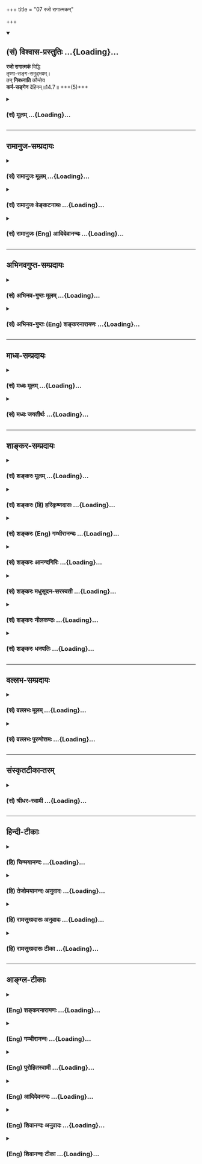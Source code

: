 +++
title = "07 रजो रागात्मकम्"

+++
<div class="js_include" newlevelforh1="2" title="(सं) विश्वास-प्रस्तुतिः" unfilled url="/purANam_vaiShNavam/mahAbhAratam/06-bhIShma-parva/03-bhagavad-gItA-parva/saMskRtam/vishvAsa-prastutiH/14_guNa-traya-vibhAga-y/07_rajo_rAgAtmakam.md">
<details open><summary><h2>(सं) विश्वास-प्रस्तुतिः ...{Loading}...</h2></summary>

**रजो रागात्मकं** विद्धि  
तृष्णा-सङ्ग-समुद्भवम्।  
तन् **निबध्नाति** कौन्तेय  
**कर्म-सङ्गेन** देहिनम्॥14.7॥ +++(5)+++
</details>
</div>
<div class="js_include collapsed" newlevelforh1="3" title="(सं) मूलम्" unfilled url="/purANam_vaiShNavam/mahAbhAratam/06-bhIShma-parva/03-bhagavad-gItA-parva/saMskRtam/mUlam/14_guNa-traya-vibhAga-y/07_rajo_rAgAtmakam.md">
<details><summary><h3>(सं) मूलम् ...{Loading}...</h3></summary>

रजो रागात्मकं विद्धि तृष्णासङ्गसमुद्भवम्।  
तन्निबध्नाति कौन्तेय कर्मसङ्गेन देहिनम्।।14.7।।
</details>
</div>


_________________
## रामानुज-सम्प्रदायः
<div class="js_include collapsed" newlevelforh1="3" title="(सं) रामानुजः मूलम्" unfilled url="/purANam_vaiShNavam/mahAbhAratam/06-bhIShma-parva/03-bhagavad-gItA-parva/saMskRtam/rAmAnujaH/mUlam/14_guNa-traya-vibhAga-y/07_rajo_rAgAtmakam.md">
<details><summary><h3>(सं) रामानुजः मूलम् ...{Loading}...</h3></summary>

।।14.7।।**रजो रागात्मकं** रागहेतुभूतम्; रागो योषितपुरुषयोः
अन्योन्यस्पृहा। **तृष्णासङ्गसमुद्भवं** तृष्णासङ्गयोः उद्भवस्थानं
तृष्णासङ्गहेतुभूतम् इत्यर्थः। तृष्णा शब्दादिसर्वविषयस्पृहा। सङ्गः
पुत्रमित्रादिषु संबन्धिषु संश्लेषस्पृहा। तथा **देहिनं** कर्मसु क्रियासु
स्पृहाजननद्वारेण निबध्नाति क्रियासु हि स्पृहया याः क्रिया आरभते देही;
ताः च पुण्यपापरूपा इति तत्फलानुभवसाधनभूतासु योनिषु जन्महेतवो भवन्ति; अतः
कर्मसङ्गद्वारेण रजो देहिनं निबध्नाति। तद् एवं रजो रागतृष्णासङ्गहेतुः
कर्मसङगहेतुः च इति उक्तं भवति।

</details>
</div>
<div class="js_include collapsed" newlevelforh1="3" title="(सं) रामानुजः वेङ्कटनाथः" unfilled url="/purANam_vaiShNavam/mahAbhAratam/06-bhIShma-parva/03-bhagavad-gItA-parva/saMskRtam/rAmAnujaH/venkaTanAthaH/14_guNa-traya-vibhAga-y/07_rajo_rAgAtmakam.md">
<details><summary><h3>(सं) रामानुजः वेङ्कटनाथः ...{Loading}...</h3></summary>

  
  
।।14.7।। रजसो लोभ एव च \[14।17\] इति वक्ष्यते अतःप्रकाशकंमोहनाम् इति
पूर्वोत्तरवत्रागात्मकम् इत्यत्रापि रागहेतुत्वं
विवक्षितमित्याहरागहेतुभूतमिति। कारणे कार्योपचारः। रज्यतेऽनेनेति
व्युत्पत्त्या वा रागहेतुत्वं रागशब्देन विवक्षितमिति भावः।
सहप्रयुक्ततृष्णादिशब्दपुनरुक्तिपरिहाराय रागशब्दं प्रयोगप्राचुर्यानुसारेण
विषयविशेषे नियच्छति -- योषित्पुरुषयोरन्योन्यस्पृहेति। तृष्णासङ्गाभ्यां
रजस उत्पत्तिकथनं मन्दम् रजोगुणात्तयोरुत्पत्त्यभिधानं तु
बन्धावान्तरव्यापारज्ञापनेन
सार्थकमित्यभिप्रायेणाहतृष्णासङ्गयोरुद्भवस्थानमिति।
आत्मधर्मभूतयोस्तयोरात्मैव
ह्युद्भवस्थानमित्यत्राहतृष्णासङ्गहेतुभूतमित्यर्थ इति। क्षुत्तृष्णोपशमम्
इत्यादिप्रयोगात्पिपासामात्रशङ्काव्यावृत्त्यर्थमाहतृष्णाशब्दादिविषयेति।
सांस्पर्शिकगुणपञ्चकग्रहणमिदम्। पुत्रमित्रादिष्वित्याभिमानिकपरम्;
विषयतृष्णा विषयवैतृष्ण्यमित्यादिप्रयोगात्। तृष्णा सांस्पर्शिकसमस्तविषया
सङ्गस्तु परिशेषात् प्रयोगानुसाराच्च आभिमानिकविषय इति भावः।
रागादिहेतुकस्तद्विषयोपायसङ्गोऽत्र कर्मसङ्ग इत्याहतथेति। ननु
रागतृष्णासङ्गा अप्यन्यत्र सुखविशेषसङ्गा एव व्याख्याताः। ज्ञानसुखयोः
सङ्गे जाते तत्साधनेषु प्रवृत्तिवचनात्सत्त्वेनापि क्रियासङ्गो जन्यते;
तत्कथं विवेकः इत्थं सत्त्वगुणः सुखं प्रधानीकृत्य
तदर्थतयाऽन्यत्र,सञ्जयतिप्रयोजनेषु सज्जन्ते न विशेषेषु पण्डिताः \[ \]
इतिवत्। रजोगुणस्तु तत्तद्वस्तूनि क्रियास्वरूपं च प्रधानीकृत्य सुखमल्पं
प्रभूतं वेत्यत्रोदासीनो भवति।
राजदाराभिलाषदुष्पुत्रादिसंरक्षणवृथाचेष्टादिष्वेतद्व्यक्तम् -- इति।
कर्मसङ्गस्य कथं बन्धद्वारत्वं इत्यत्राहक्रियासु हीति।
कर्मसङ्गवद्रागादेरपि बन्धद्वारत्वज्ञापनाय पिण्डितमाहतदेवमिति। तत्
रागादीनां बन्धे पर्यवसानेन साफल्यादित्यर्थः। एवं
सत्त्वतमोव्यावृत्तस्वभावेनोक्तप्रकारेणेत्यर्थः।  
  

</details>
</div>
<div class="js_include collapsed" newlevelforh1="3" title="(सं) रामानुजः (Eng) आदिदेवानन्दः" unfilled url="/purANam_vaiShNavam/mahAbhAratam/06-bhIShma-parva/03-bhagavad-gItA-parva/saMskRtam/rAmAnujaH/english/AdidevAnandaH/14_guNa-traya-vibhAga-y/07_rajo_rAgAtmakam.md">
<details><summary><h3>(सं) रामानुजः (Eng) आदिदेवानन्दः ...{Loading}...</h3></summary>

14.7 Rajas is of the nature of passion, namely, it causes sexual desire.
'Passion' (Raga) is mutual yearning between a man and a woman.
'Springing from thirst and attachment' means it is the source of sensuality and attachment. 'Trsna', (thirst, sensuality) is the longing for all sense-objects, such as sound etc. 'Sanga' (attachment) is the inordinate longing for union with one's sons, friends and such other relations. By creating longing for actions, it binds the embodied self.
Whatever actions have been begun by the self from longiing for sensual enjoyments, they become the cause of births in bodies that constitute the means for experiencing such enjoyments. Therefore Rajas binds the embodied self through attachment to actions. What is said is this: Rajas is the cause of sexuality, sensuality and attachment, and of constant engagement in actions.

</details>
</div>


_________________
## अभिनवगुप्त-सम्प्रदायः
<div class="js_include collapsed" newlevelforh1="3" title="(सं) अभिनव-गुप्तः मूलम्" unfilled url="/purANam_vaiShNavam/mahAbhAratam/06-bhIShma-parva/03-bhagavad-gItA-parva/saMskRtam/abhinava-guptaH/mUlam/14_guNa-traya-vibhAga-y/07_rajo_rAgAtmakam.md">
<details><summary><h3>(सं) अभिनव-गुप्तः मूलम् ...{Loading}...</h3></summary>

।।14.6 -- 14.8।। क्रमेणैषां रूपमुच्यते -- तत्रेत्यादि भारतेत्यन्तम्।
सत्त्वं निर्मलम्। तृष्णासंगस्य समुद्भवो यतः। दुर्लभस्यापि
चिरतरसंचितपुण्यशतलब्धस्य अपवर्गप्राप्तावेककारणस्य मानुष्यकस्य वृथा
अतिवाहनं प्रमादः। तथाह्युक्तम्,+++(;N तथाभ्युक्तम्)+++ -- आयुषः क्षण एकोऽपि
सर्वरत्नैर्न लभ्यते।  
  
स वृथा नीयते येन स प्रमादी नराधमः।।14.इति +++(S in the margin; and ;N in
the text itself add the followingयथा वा श्रीमद्भागवते -- निद्रया ह्रियते
नक्तं व्यवायेन च वा वयः।  
  
दिवा चार्थेहया राजन् कुटुम्बभरणेन
वा।।1।। देहापत्यकलत्रादिष्वात्मसैन्येष्वसत्स्वपि।  
  
तेषां प्रमत्तो निधनं पश्यन्नपि न पश्यति।।2।।  
  
-- The hagavata Purana ( Gorakhpur Ed.)+++ II; i; verse 34तथा --,किं
प्रमत्तस्य बहुभिः परोक्षैर्हायनैरिह।  
  
वरं मुहूर्त्तं विदितं घटेत श्रेयसे यतः।।3।। -- ibid; 12.अयमेव प्रमादः
तत्रैवैकादशस्कन्धे आत्महत्याशब्दवाच्यो निर्णीतो भगवता,यथा -- नृदेहमाद्यं
सुलभं सुदुर्लभं  
  
प्लवं सुकल्पं गुरुकर्णधारम्।  
  
मयानुकूलेन नभस्वतेरितं  
  
पुमान् भवाब्धिं न तरेत्स आत्महा।।4।। इति -- ibid. XI; xx; 17.)आलस्यं
शुभकरणीयेषु। निःशेषेण द्राणं कुत्सिता गतिः निद्रा।

</details>
</div>
<div class="js_include collapsed" newlevelforh1="3" title="(सं) अभिनव-गुप्तः (Eng) शङ्करनारायणः" unfilled url="/purANam_vaiShNavam/mahAbhAratam/06-bhIShma-parva/03-bhagavad-gItA-parva/saMskRtam/abhinava-guptaH/english/shankaranArAyaNaH/14_guNa-traya-vibhAga-y/07_rajo_rAgAtmakam.md">
<details><summary><h3>(सं) अभिनव-गुप्तः (Eng) शङ्करनारायणः ...{Loading}...</h3></summary>

14.7 See Comment under 14.8

</details>
</div>


_________________
## माध्व-सम्प्रदायः
<div class="js_include collapsed" newlevelforh1="3" title="(सं) मध्वः मूलम्" unfilled url="/purANam_vaiShNavam/mahAbhAratam/06-bhIShma-parva/03-bhagavad-gItA-parva/saMskRtam/madhvaH/mUlam/14_guNa-traya-vibhAga-y/07_rajo_rAgAtmakam.md">
<details><summary><h3>(सं) मध्वः मूलम् ...{Loading}...</h3></summary>

।।14.7।। रज इति। तृष्णासङ्गयोः समुद्भवं तयोः कारणम्।

</details>
</div>
<div class="js_include collapsed" newlevelforh1="3" title="(सं) मध्वः जयतीर्थः" unfilled url="/purANam_vaiShNavam/mahAbhAratam/06-bhIShma-parva/03-bhagavad-gItA-parva/saMskRtam/madhvaH/jayatIrthaH/14_guNa-traya-vibhAga-y/07_rajo_rAgAtmakam.md">
<details><summary><h3>(सं) मध्वः जयतीर्थः ...{Loading}...</h3></summary>

।।14.7।। अत्ररजस्तृष्णासङ्गसमुद्भवं इत्यस्यतृष्णासङ्गाभ्यां समुद्भवो यस्य
इत्यपव्याख्यानमिति भावेन विग्रहप्रदर्शनपूर्वकमर्थमाह -- **तृष्णे**ति।
समुद्भवत्यस्मादिति समुद्भवं कारणम्। अन्यथाप्रकृतिसम्भवाः (14।5)
इत्युक्तविरोधात् समुद्भवशब्देनाविर्भावो विवक्षित इति चेत् तथापि
गुणकार्यकथनप्रकरणविरोधात्।

</details>
</div>


_________________
## शाङ्कर-सम्प्रदायः
<div class="js_include collapsed" newlevelforh1="3" title="(सं) शङ्करः मूलम्" unfilled url="/purANam_vaiShNavam/mahAbhAratam/06-bhIShma-parva/03-bhagavad-gItA-parva/saMskRtam/shankaraH/mUlam/14_guNa-traya-vibhAga-y/07_rajo_rAgAtmakam.md">
<details><summary><h3>(सं) शङ्करः मूलम् ...{Loading}...</h3></summary>

।।14.7।। --,**रजः रागात्मकं** रञ्जनात् रागः गैरिकादिवद्रागात्मकं
**विद्धि** जानीहि। **तृष्णासङ्गसमुद्भवं** तृष्णा अप्राप्ताभिलाषः; आसङ्गः
प्राप्ते विषये मनसः प्रीतिलक्षणः संश्लेषः; तृष्णासङ्गयोः समुद्भवं
तृष्णासङ्गसमुद्भवम्। तन्निबध्नाति **तत्** रजः **निबध्नाति कौन्तेय
कर्मसङ्गेन;** दृष्टादृष्टार्थेषु कर्मसु सञ्जनं तत्परता कर्मसङ्गः; तेन
निबध्नाति रजः **देहिनम्**।।

</details>
</div>
<div class="js_include collapsed" newlevelforh1="3" title="(सं) शङ्करः (हि) हरिकृष्णदासः" unfilled url="/purANam_vaiShNavam/mahAbhAratam/06-bhIShma-parva/03-bhagavad-gItA-parva/saMskRtam/shankaraH/hindI/harikRShNadAsaH/14_guNa-traya-vibhAga-y/07_rajo_rAgAtmakam.md">
<details><summary><h3>(सं) शङ्करः (हि) हरिकृष्णदासः ...{Loading}...</h3></summary>

।।14.7।। अप्राप्त वस्तुकी अभिलाषाका नाम तृष्णा है और प्राप्त विषयोंमें
मनकी प्रीतिरूप स्नेहका नाम आसक्ति है; इन तृष्णा और आसक्तिकी उत्पत्तिके
कारणरूप रजोगुणको रागात्मक जान। अर्थात् गेरू आदि रंगोंकी भाँति ( पुरुषको
विषयोंके साथ ) उनमें आसक्त करके तद्रूप करनेवाला होनेसे; इसको तू रागरूप
समझ। हे कुन्तीपुत्र वह रजोगुण; इस शरीरधारी क्षेत्रज्ञको कर्मासक्तिसे
बाँधता है। दृष्ट और अदृष्ट फल देनेवाले जो कर्म हैं उनमें आसक्ति --
तत्परताका नाम कर्मासक्ति है; उसके द्वारा बाँधता है।

</details>
</div>
<div class="js_include collapsed" newlevelforh1="3" title="(सं) शङ्करः (Eng) गम्भीरानन्दः" unfilled url="/purANam_vaiShNavam/mahAbhAratam/06-bhIShma-parva/03-bhagavad-gItA-parva/saMskRtam/shankaraH/english/gambhIrAnandaH/14_guNa-traya-vibhAga-y/07_rajo_rAgAtmakam.md">
<details><summary><h3>(सं) शङ्करः (Eng) गम्भीरानन्दः ...{Loading}...</h3></summary>

14.7 Viddhi, know; rajas to be ragatmakam, of the nature of passion
(-raga is derived in the sense of that which colours-), having the
property of colouring, like the ochre pigment etc.;
trsna-asanga-samud-bhavam, born of hankering and attachment-hankering is
the longing for things not acired; attachment is the clining-of the
nature of fondness-of the mind to things in possession. O son of Kunti,
tat, that, that rajas; nibadhnati, binds; dehinam, the embodied one;
karma-sangena, through attachment to actions. Deep involvement in
actions related to seen or unseen objects is karmasangah. Rajas binds
through that.

</details>
</div>
<div class="js_include collapsed" newlevelforh1="3" title="(सं) शङ्करः आनन्दगिरिः" unfilled url="/purANam_vaiShNavam/mahAbhAratam/06-bhIShma-parva/03-bhagavad-gItA-parva/saMskRtam/shankaraH/AnandagiriH/14_guNa-traya-vibhAga-y/07_rajo_rAgAtmakam.md">
<details><summary><h3>(सं) शङ्करः आनन्दगिरिः ...{Loading}...</h3></summary>

।।14.7।। रजस्तर्हि किंलक्षणं कथं वा पुरुषं निबध्नातीत्याशङ्क्याह -- **रज
इति।** रज्यते संसृज्यतेऽनेन पुरुषो दृश्यैरिति रागोऽसावात्मास्येति
रागात्मकं रजो जानीहीत्याह -- **रञ्जनादिति।** समुद्भवत्यस्मादिति
समुद्भवस्तृष्णा चासङ्गश्च तृष्णासङ्गौ तयोः समुद्भवस्तमिति विग्रहं
गृहीत्वा कार्यद्वारा रजो विवक्षुस्तृष्णासङ्गयोरर्थभेदमाह --
**तृष्णेत्यादिना।** रजसो लक्षणमुक्त्वा निबन्धृत्वप्रकारमाह -- **तद्रज
इति।** कर्मसङ्गं विभजते -- **दृष्टेति।** अकर्तारमेव पुरुषं
करोमीत्यभिमानेन प्रवर्तयतीत्यर्थः।

</details>
</div>
<div class="js_include collapsed" newlevelforh1="3" title="(सं) शङ्करः मधुसूदन-सरस्वती" unfilled url="/purANam_vaiShNavam/mahAbhAratam/06-bhIShma-parva/03-bhagavad-gItA-parva/saMskRtam/shankaraH/madhusUdana-sarasvatI/14_guNa-traya-vibhAga-y/07_rajo_rAgAtmakam.md">
<details><summary><h3>(सं) शङ्करः मधुसूदन-सरस्वती ...{Loading}...</h3></summary>

।।14.7।। रज्यते विषयेषु पुरुषोऽनेनेति रागः; कामो गर्धः स एवात्मा स्वरूपं
यस्य धर्मधर्मिणोस्तादात्म्यात् तद्रागात्मकं रजो विद्धि। अतएव
अप्राप्ताभिलाषस्तृष्णा; प्राप्तस्योपस्थितेऽपि विनाशे संरक्षणाभिलाष
आसङ्गतयोस्तृष्णासङ्गयोः संभवो यस्मात्तद्रजो निबध्नाति हे कौन्तेय;
कर्मसङ्गेन कर्मसु दृष्टादृष्टार्थेषु अहमिदं करोम्येतत्फलं भोक्ष्य
इत्यभिनिवेशविशेषेण देहिनं वस्तुतोऽकर्तारमेव कर्तृत्वाभिमानिनम्। रजसः
प्रवृत्तिहेतुत्वात्।

</details>
</div>
<div class="js_include collapsed" newlevelforh1="3" title="(सं) शङ्करः नीलकण्ठः" unfilled url="/purANam_vaiShNavam/mahAbhAratam/06-bhIShma-parva/03-bhagavad-gItA-parva/saMskRtam/shankaraH/nIlakaNThaH/14_guNa-traya-vibhAga-y/07_rajo_rAgAtmakam.md">
<details><summary><h3>(सं) शङ्करः नीलकण्ठः ...{Loading}...</h3></summary>

।।14.7।। रजोगुणो रागो रञ्जना तदात्मकं विद्धि। तृष्णा
प्राप्यमाणेष्वप्यर्थेष्वतृप्तिः। सङ्गः प्राप्ते विषये मनसः प्रीतिलक्षणः
संश्लेषस्तयोः समुद्भवं निदानभूतं तद्रजो हे कौन्तेय; कर्मसङ्गेन
दृष्टादृष्टार्थेषु कर्मसु सङ्गस्तत्परता तेन निबध्नाति देहिनं
देहाभिमानिनम्।

</details>
</div>
<div class="js_include collapsed" newlevelforh1="3" title="(सं) शङ्करः धनपतिः" unfilled url="/purANam_vaiShNavam/mahAbhAratam/06-bhIShma-parva/03-bhagavad-gItA-parva/saMskRtam/shankaraH/dhanapatiH/14_guNa-traya-vibhAga-y/07_rajo_rAgAtmakam.md">
<details><summary><h3>(सं) शङ्करः धनपतिः ...{Loading}...</h3></summary>

।।14.7।। रजः किंलक्षणं कथं वा देहिनं बध्नातीत्यपेक्षायां तस्य लक्षणं
बन्धकत्वं चाह -- रज इति। रजः रागात्मकं रज्यते संसज्यतेऽनेन पुरुषो
दृश्यैरीति रागो दृष्टादृष्टसुखं तत्साधनविषयकः कामः गंधः स एवात्मा यस्य
तद्रागात्मकं विद्धि जानीहि। अप्राप्तोभिलाषस्तृष्णा मनसः प्रीतिलक्षणः
संश्लेष आसङ्गः समुद्भवत्यस्मादिति समुद्भवः। तृष्णासङ्गयोः समुद्भूवं
निदानं एतादृशं तद्रजः। कर्मसङ्गेन दृष्टादृष्टार्थेषु सञ्जनं तत्परता
कर्मसङ्गेस्तेन देहिनं निबध्नाति। अकर्तारमेव करोमीत्यभिमानेन
प्रवर्तयतीत्यर्थः। बध्वा च जननीजढरवासादिरुपां संसृतिं विस्तारयतीति
ध्वनयन्नाह -- हे कौन्तेयेति।

</details>
</div>


_________________
## वल्लभ-सम्प्रदायः
<div class="js_include collapsed" newlevelforh1="3" title="(सं) वल्लभः मूलम्" unfilled url="/purANam_vaiShNavam/mahAbhAratam/06-bhIShma-parva/03-bhagavad-gItA-parva/saMskRtam/vallabhaH/mUlam/14_guNa-traya-vibhAga-y/07_rajo_rAgAtmakam.md">
<details><summary><h3>(सं) वल्लभः मूलम् ...{Loading}...</h3></summary>

।।14.7।। रजसोऽप्याह -- रज इति। अनुरागात्मकंरञ्ज रागे इति धातोः स्पष्टमेव।
कर्मसु,रञ्जनाद्बन्धकम्।

</details>
</div>
<div class="js_include collapsed" newlevelforh1="3" title="(सं) वल्लभः पुरुषोत्तमः" unfilled url="/purANam_vaiShNavam/mahAbhAratam/06-bhIShma-parva/03-bhagavad-gItA-parva/saMskRtam/vallabhaH/puruShottamaH/14_guNa-traya-vibhAga-y/07_rajo_rAgAtmakam.md">
<details><summary><h3>(सं) वल्लभः पुरुषोत्तमः ...{Loading}...</h3></summary>

  
  
।।14.7।। सत्त्वलक्षणमुक्त्वा रजोलक्षणमाह -- रजो रागात्मकमिति। रजः रजोगुणं
रागात्मकं अनुरञ्जनात्मकं नानापदार्थोत्पादनेन भगवद्रञ्जनात्मकं विद्धि।
तत् तृष्णासङ्गसमुद्भवं तृष्णा,भगवदर्थोत्पन्नवस्तुमात्राज्ञानेन
स्वाभिलाषः; तत्सङ्गेन समुद्भव उत्पत्तिर्यस्य तादृशं देहिनं; न तु
भगवदर्थकज्ञानात्मकम्। कर्मसङ्गेन तत्स्वाभिलषितप्राप्त्यर्थं क्रियासङ्गेन
बध्नाति लौकिकासक्तिं जनयतीत्यर्थः।  
  

</details>
</div>


_________________
## संस्कृतटीकान्तरम्
<div class="js_include collapsed" newlevelforh1="3" title="(सं) श्रीधर-स्वामी" unfilled url="/purANam_vaiShNavam/mahAbhAratam/06-bhIShma-parva/03-bhagavad-gItA-parva/saMskRtam/shrIdhara-svAmI/14_guNa-traya-vibhAga-y/07_rajo_rAgAtmakam.md">
<details><summary><h3>(सं) श्रीधर-स्वामी ...{Loading}...</h3></summary>

।।14.7।। रजसो लक्षणं बन्धकत्वं चाह **-- रजोरागेति**। रजःसंज्ञकं गुणं
रागात्मकमनुरञ्जनरूपं विद्धि। अतएव तृष्णासङ्गसमुद्भवम्। तृष्णा
अप्राप्तेऽर्थेऽभिलाषः; सङ्गः प्राप्तेऽर्थे
प्रीतिर्विशषेणासक्तिस्तयोस्तृष्णासङ्गयोः समुद्भवो यस्मात्तद्रजो देहिनं
दृष्टादृष्टार्थेषु कर्मसु सङ्गेनासात्तया नितरां बध्नाति।
तृष्णासङ्गाभ्यां हि कर्मस्वासक्तिर्भवति।

</details>
</div>


_________________
## हिन्दी-टीकाः
<div class="js_include collapsed" newlevelforh1="3" title="(हि) चिन्मयानन्दः" unfilled url="/purANam_vaiShNavam/mahAbhAratam/06-bhIShma-parva/03-bhagavad-gItA-parva/hindI/chinmayAnandaH/14_guNa-traya-vibhAga-y/07_rajo_rAgAtmakam.md">
<details><summary><h3>(हि) चिन्मयानन्दः ...{Loading}...</h3></summary>

।।14.7।। अपने मन पर विजय प्राप्त करने के इच्छुक साधक को मन की उन समस्त
सूक्ष्म प्रवृत्तियों एवं रुचियों का ज्ञान होना चाहिये; जिनके द्वारा वह
बारम्बार उन्मत्त के समान विषयों की ओर भागता है। इस प्रकार; यह मन साधक के
आन्तरिक व्यक्तित्व को नष्ट करने के षड्यन्त्र में ही लगा रहता है। रजोगुण
को रागस्वरूप जानो जब अन्तकरण में रजोगुण के प्रभावों का घातक आक्रमण होता
है तब वह मनुष्य के मन को असंख्य पीड़ादायक उद्वेगों से चूरचूर कर देता है।
मन के स्तर पर उठने वाले ये उद्वेग ही रजोगुण के मुख्य लक्षण हैं। ये
मनोवेग असंख्य प्रकार से व्यक्त होते हैं; जैसे हठ; कामना; भावना इत्यादि।
तथापि इन सबका समावेश केवल दो वृत्तियों में किया जा सकता है तृष्णा और संग
अर्थात् आसक्ति। यहाँ इन दोनों का ही समस्त उद्वेगों के मुख्य स्रोत के रूप
में निर्देश किया गया है। तृष्णा और संग विषयोपभोग की इच्छा के लिये संस्कृत
में शब्द है तृष्णा अर्थात् प्यास। एक प्यासे व्यक्ति के लिये उस समय जल से
अधिक महत्व की और कोई शान्तिप्रद वस्तु प्रतीत ही नहीं होती है। वह तृष्णा
के कारण छटपटाता है; और केवल किसी प्रकार किसी भी स्थान से जल प्राप्त करने
के लिये प्रयत्न करता है। इसी प्रकार एक बार किसी विषय की कामना मन में
उत्पन्न हो जाती है; तब उसकी सन्तुष्टि किये बिना मनुष्य को शान्ति अनुभव
नहीं होती। यदि इष्ट वस्तु की प्राप्ति हो जाती है; तो उसके प्रति संग हो
जाता है। संग एक ऐसा दुष्ट मनोवेग है; जो मन के सुख और शान्ति को भंग कर
देता है। संक्षेपत; अप्राप्त वस्तु को पाने की काम्ाना तृष्णा कहलाती है;
और प्राप्त वस्तु से आसक्ति को संग कहते हैं। विषयों के प्रति मन में
उत्पन्न होने वाली तृष्णा और संग ही वे ज्वालामुखी पर्वत हैं; जो निरन्तर
अपना पिघला लावा उगल कर जीवन के हंसते उपवन को झुलसाकर ध्वस्त कर देते हैं।
इन आग्नेय पर्वतों से उगला गया तप्त लावा विविध प्रकार के मनोद्वेग हैं; जो
मनुष्य के कामुक जीवन में असंख्य वस्तुओं को अर्जित करने; उन पर अधिकार
जमाने और उन्हें सुरक्षित रखने के लिये संघर्ष और कलह को जन्म देते हैं। यह
रजोगुण मनुष्य को कर्मासक्ति से बांधता है रजोगुण के वशीभूत पुरुष के मन
में विभिन्न इच्छाएं उत्पन्न होती हैं; जिन्हें पूर्ण करने के लिये
स्वाभाविक है कि वह दिनरात कर्म में ही व्यस्त और आसक्त हो जाता है। उसका
सम्पूर्ण जीवन धन के आय और व्यय; वस्तुओं के अर्जन और रक्षण करने में ही
व्यतीत होता है। इस प्रक्रिया में उसका शरीर तो वृद्ध होता जाता है परन्तु
उसकी तृष्णा नवयौवन को प्राप्त होती जाती है अधिकाधिक भोग को प्राप्त करने
की व्याकुलता और प्राप्त वस्तु के नष्ट होने के भय के कारण वह एक कर्म से
दूसरे कर्म में प्रवृत्त रहता है। इस प्रकार अपने ही कर्मों से उत्पन्न हुए
सुख दुख रूप फलों को भोगने के लिए य्ाह जीव देह से बंधा रहता है। यदि
सत्त्वगुण के बन्धन में मनुष्य को यह अभिमान होता है कि मैं सुखी हूँ और
मैं जानने वाला हूँ; तो रजोगुण में मैं कर्ता हूँ इस प्रकार कर्तृत्व का
अभिमान होता है। इस तथ्य का हमें स्मरण रहे कि इन गुणों से उत्पन्न ये
बन्धन प्रतीतिक ही हैं; वास्तविक नहीं।

</details>
</div>
<div class="js_include collapsed" newlevelforh1="3" title="(हि) तेजोमयानन्दः अनुवादः" unfilled url="/purANam_vaiShNavam/mahAbhAratam/06-bhIShma-parva/03-bhagavad-gItA-parva/hindI/tejomayAnandaH/anuvAdaH/14_guNa-traya-vibhAga-y/07_rajo_rAgAtmakam.md">
<details><summary><h3>(हि) तेजोमयानन्दः अनुवादः ...{Loading}...</h3></summary>

।।14.7।। हे कौन्तेय ! रजोगुण को रागस्वरूप जानो, जिससे तृष्णा और आसक्ति
उत्पन्न होती है। वह देही आत्मा को कर्मों की आसक्ति से बांधता है।।

</details>
</div>
<div class="js_include collapsed" newlevelforh1="3" title="(हि) रामसुखदासः अनुवादः" unfilled url="/purANam_vaiShNavam/mahAbhAratam/06-bhIShma-parva/03-bhagavad-gItA-parva/hindI/rAmasukhadAsaH/anuvAdaH/14_guNa-traya-vibhAga-y/07_rajo_rAgAtmakam.md">
<details><summary><h3>(हि) रामसुखदासः अनुवादः ...{Loading}...</h3></summary>

।।14.7।। हे कुन्तीनन्दन ! तृष्णा और आसक्तिको पैदा करनेवाले रजोगुणको तुम
रागस्वरूप समझो। वह कर्मोंकी आसक्तिसे शरीरधारीको बाँधता है।

</details>
</div>
<div class="js_include collapsed" newlevelforh1="3" title="(हि) रामसुखदासः टीका" unfilled url="/purANam_vaiShNavam/mahAbhAratam/06-bhIShma-parva/03-bhagavad-gItA-parva/hindI/rAmasukhadAsaH/TIkA/14_guNa-traya-vibhAga-y/07_rajo_rAgAtmakam.md">
<details><summary><h3>(हि) रामसुखदासः टीका ...{Loading}...</h3></summary>

।।14.7।।***व्याख्या --***  **रजो रागात्ङ्कं विद्धि --** यह रजोगुण
रागस्वरूप है अर्थात् किसी वस्तु; व्यक्ति; परिस्थिति; घटना; क्रिया आदिमें
जो प्रियता पैदा होती है; वह प्रियता रजोगुणका स्वरूप है।**रागात्मकम्**
कहनेका तात्पर्य है कि जैसे स्वर्णके आभूषण स्वर्णमय होते हैं; ऐसे ही
रजोगुण रागमय है। पातञ्जलयोगदर्शनमें क्रिया को रजोगुणका स्वरूप कहा गया है
**(टिप्पणी प₀ 717.1)**। परन्तु श्रीमद्भगवद्गीतामें भगवान् (क्रियामात्रको
गौणरूपसे रजोगुण मानते हुए भी) मुख्यतः रागको ही रजोगुणका स्वरूप मानते हैं
**(टिप्पणी प₀ 717.2)**। इसीलिये **योगस्थः कुरु कर्माणि सङ्ग त्यक्त्वा**
( 2। 48) पदोंमें आसक्तिका त्याग करके कर्तव्यकर्मोंको करनेकी आज्ञा दी गयी
है। निष्कामभावसे किये गये कर्म मुक्त करनेवाले होते हैं (3। 19)। इसी
अध्यायके बाईसवें श्लोकमें भगवान् कहते हैं कि प्रवृत्ति अर्थात् क्रिया
करनेका भाव उत्पन्न होनेपर भी गुणातीत पुरुषका उसमें राग नहीं होता।
तात्पर्य यह हुआ कि गुणातीत पुरुषमें भी रजोगुणके प्रभावसे प्रवृत्ति तो
होती है; पर वह रागपूर्वक नहीं होती। गुणातीत होनेमें सहायक होनेपर भी
सत्त्वगुणको सुख और ज्ञानकी आसक्तिसे बाँधनेवाला कहा गया है। इससे सिद्ध
होता है कि आसक्ति ही बन्धनकारक है; सत्त्वगुण स्वयं नहीं। अतः भगवान् यहाँ
रागको ही रजोगुणका मुख्य स्वरूप जाननेके लिये कह रहे हैं। महासर्गके आदिमें
परमात्माका **बहु स्यां प्रजायेय --** यह संकल्प होता है। यह संकल्प
रजोगुणी है। इसको गीताने कर्म नामसे कहा है (8। 3)। जिस प्रकार दहीको
बिलोनेसे मक्खन और छाछ अलगअलग हो जाते हैं; ऐसे ही सृष्टिरचनाके इस रजोगुणी
संकल्पसे प्रकृतिमें क्षोभ पैदा होता है; जिससे सत्त्वगुणरूपी मक्खन और
तमोगुणरूपी छाछ अलगअलग हो जाती है। सत्त्वगुणसे अन्तःकरण और
ज्ञानेन्द्रियाँ; रजोगुणसे प्राण और कर्मेन्द्रियाँ तथा तमोगुणसे स्थूल
पदार्थ; शरीर आदिका निर्माण होता है। तीनों गुणोंसे संसारके अन्य
पदार्थोंकी उत्पत्ति होती है। इस प्रकार महासर्गके आदिमें भगवान्का
सृष्टिरचनारूप कर्म भी सर्वथा रागरहित होता है (गीता 4।
13)।**तृष्णासङ्गसमुद्भवम् --** प्राप्त वस्तु; व्यक्ति; पदार्थ;
परिस्थिति; घटना आदि बने रहें तथा वे और भी मिलते रहें -- ऐसी **जिमि
प्रतिलाभ लोभ अधिकाई** की तरह तृष्णा पैदा हो जाती है। इस तृष्णासे फिर
वस्तु आदिमें आसक्ति पैदा हो जाती है। व्याकरणके अनुसार इस
**तृष्णासङ्गसमुद्भवम्** पदके दो अर्थ होते हैं -- (1) जिससे तृष्णा और
आसक्ति पैदा होती है **(टिप्पणी प₀ 718.1)** अर्थात् तृष्णा और आसक्तिको
पैदा करनेवाला और (2) जो तृष्णा और आसक्तिसे पैदा होता है **(टिप्पणी प₀
718.2)** अर्थात् तृष्णा और आसक्तिसे पैदा होनेवाला। जैसे बीच और वृक्ष
अन्योन्य कारण हैं; अर्थात् बीजसे वृक्ष पैदा होता है और वृक्षसे फिर
बहुतसे बीज पैदा होते हैं; ऐसे ही रागस्वरूप रजोगुणसे तृष्णा और आसक्ति
बढ़ती है तथा तृष्णा और आसक्तिसे रजोगुण बहुत बढ़ जाता है। तात्पर्य है कि
ये दोनों ही एकदूसरेको पुष्ट करनेवाले हैं। अतः उपर्युक्त दोनों ही अर्थ
ठीक हैं।**तन्निबध्नाति कौन्तेय कर्मसङ्गेन देहिनम् --** रजोगुण कर्मोंकी
आसक्तिसे शरीरधारीको बाँधता है अर्थात् रजोगुणके बढ़नेपर ज्योंज्यों तृष्णा
और आसक्ति बढ़ती है; त्योंहीत्यों मनुष्यकी कर्म करनेकी प्रवृत्ति बढ़ती
है। कर्म करनेकी प्रवृत्ति बढ़नेसे मनुष्य नयेनये कर्म करना शुरू कर देता
है। फिर वह रातदिन इस प्रवृत्तिमें फँसा रहता है अर्थात् मनुष्यकी
मनोवृत्तियाँ रातदिन नयेनये कर्म आरम्भ करनेके चिन्तनमें लगी रहती हैं। ऐसी
अवस्थामें उसको अपना कल्याण; उद्धार करनेका अवसर ही प्राप्त नहीं होता। इस
तरह रजोगुण कर्मोंकी सुखासक्तिसे शरीरधारीको बाँध देता है अर्थात्
जन्ममरणमें ले जाता है। अतः साधकको प्राप्त परिस्थितिके अनुसार
निष्कामभावसे कर्तव्य कर्म तो कर देना चाहिये; पर संग्रह और सुखभोगके लिये
नयेनये कर्मोंका आरम्भ नहीं करना चाहिये।**देहिनम्** पदका तात्पर्य है कि
देहसे अपना सम्बन्ध माननेवाले देहीको ही यह रजोगुण कर्मोंकी आसक्तिसे
बाँधता है। सकामभावसे कर्मोंको करनेमें भी एक सुख होता है और कर्मोंका अमुक
फल भोगेंगे इस फलासक्तिमें भी एक सुख होता है। इस कर्म और फलकी सुखासक्तिसे
मनुष्य बँध जाता है। कर्मोंकी सुखासक्तिसे छूटनेके लिये साधक यह विचार करे
कि ये पदार्थ; व्यक्ति; परिस्थिति; घटना आदि कितने दिन हमारे साथ रहेंगे।
कारण कि सब दृश्य प्रतिक्षण अदृश्यतामें जा रहा है जीवन प्रतिक्षण
मृत्युमें जा रहा है सर्ग प्रतिक्षण प्रलयमें जा रहा है महासर्ग प्रतिक्षण
महाप्रलयमें जा रहा है। आज दिनतक जो बाल्य; युवा आदि अवस्थाएँ चली गयीं; वे
फिर नहीं मिल सकतीं। जो समय चला गया; वह फिर नहीं मिल सकता। बड़ेबड़े
राजामहाराजाओं और धनियोंकी अन्तिम दशाको याद करनेसे तथा बड़ेबड़े राजमहलों
और मकानोंके खण्डहरोंको देखनेसे साधकको यह विचार आना चाहिये कि उनको जो दशा
हुई है; वही दशा इस शरीर; धनसम्पत्ति; मकान आदिकी भी होगी। परन्तु मैंने
इनके प्रलोभनमें पड़कर अपनी शक्ति; बुद्धि; समयको बरबाद कर दिया है। यह तो
बड़ी भारी हानि हो गयी ऐसे विचारोंसे साधकके अन्तःकरणमें सात्त्विक
वृत्तियाँ आयेंगी और वह कर्मसङ्गसे ऊँचा उठ जायगा। अगर मैं रातदिन नयेनये
कर्मोंके करनेमें ही लगा रहूँगा; तो मेरा मनुष्यजन्म निरर्थक चला जायगा और
उन कर्मोंकी आसक्तिसे मेरेको न जाने किनकिन योनियोंमें जाना पड़ेगा और
कितनी बार जन्मनामरना पड़ेगा इसलिये मुझे संग्रह और सुखभोगके लिये नयेनये
कर्मोंका आरम्भ नहीं करना है; प्रत्युत प्राप्त परिस्थितिके अनुसार
अनासक्तभावसे कर्तव्यकर्म करना है ऐसे विचारोंसे भी साधक कर्मोंकी आसक्तिसे
ऊँचा उठ जाता है।***सम्बन्ध --***  तमोगुणका स्वरूप और उसके बाँधनेका
प्रकार क्या है -- इसको आगेके श्लोकमें बताते हैं।

</details>
</div>


_________________
## आङ्ग्ल-टीकाः
<div class="js_include collapsed" newlevelforh1="3" title="(Eng) शङ्करनारायणः" unfilled url="/purANam_vaiShNavam/mahAbhAratam/06-bhIShma-parva/03-bhagavad-gItA-parva/english/shankaranArAyaNaH/14_guNa-traya-vibhAga-y/07_rajo_rAgAtmakam.md">
<details><summary><h3>(Eng) शङ्करनारायणः ...{Loading}...</h3></summary>

14.7. You should know that the Rajas is of the nature of desire and is a source of craving-attachment; and it binds the embodied by the attachment to action, O son of Kunti !

</details>
</div>
<div class="js_include collapsed" newlevelforh1="3" title="(Eng) गम्भीरानन्दः" unfilled url="/purANam_vaiShNavam/mahAbhAratam/06-bhIShma-parva/03-bhagavad-gItA-parva/english/gambhIrAnandaH/14_guNa-traya-vibhAga-y/07_rajo_rAgAtmakam.md">
<details><summary><h3>(Eng) गम्भीरानन्दः ...{Loading}...</h3></summary>

14.7 Know rajas to be of the nature of passion, born of hankering and attachment. O son of Kunti, that binds the embodied one through attachment to action.

</details>
</div>
<div class="js_include collapsed" newlevelforh1="3" title="(Eng) पुरोहितस्वामी" unfilled url="/purANam_vaiShNavam/mahAbhAratam/06-bhIShma-parva/03-bhagavad-gItA-parva/english/purohitasvAmI/14_guNa-traya-vibhAga-y/07_rajo_rAgAtmakam.md">
<details><summary><h3>(Eng) पुरोहितस्वामी ...{Loading}...</h3></summary>

14.7 Passion, engendered by thirst for pleasure and attachment, binds the soul through its fondness for activity.

</details>
</div>
<div class="js_include collapsed" newlevelforh1="3" title="(Eng) आदिदेवनन्दः" unfilled url="/purANam_vaiShNavam/mahAbhAratam/06-bhIShma-parva/03-bhagavad-gItA-parva/english/AdidevanandaH/14_guNa-traya-vibhAga-y/07_rajo_rAgAtmakam.md">
<details><summary><h3>(Eng) आदिदेवनन्दः ...{Loading}...</h3></summary>

14.7 Know, O Arjuna, that Rajas is of the nature of passion springing from thirst and atttachment. It binds the embodied self with attachment to work.

</details>
</div>
<div class="js_include collapsed" newlevelforh1="3" title="(Eng) शिवानन्दः अनुवादः" unfilled url="/purANam_vaiShNavam/mahAbhAratam/06-bhIShma-parva/03-bhagavad-gItA-parva/english/shivAnandaH/anuvAdaH/14_guNa-traya-vibhAga-y/07_rajo_rAgAtmakam.md">
<details><summary><h3>(Eng) शिवानन्दः अनुवादः ...{Loading}...</h3></summary>

14.7 Know thou Rajas to be of the nature of passion, the source of thirst (for sensual enjoyment) and attachment; it binds fast, O Arjuna,
the embodied one by attachment to action.

</details>
</div>
<div class="js_include collapsed" newlevelforh1="3" title="(Eng) शिवानन्दः टीका" unfilled url="/purANam_vaiShNavam/mahAbhAratam/06-bhIShma-parva/03-bhagavad-gItA-parva/english/shivAnandaH/TIkA/14_guNa-traya-vibhAga-y/07_rajo_rAgAtmakam.md">
<details><summary><h3>(Eng) शिवानन्दः टीका ...{Loading}...</h3></summary>

14.7 रजः Rajas; रागात्मकम् of the nature of passion; विद्धि know;
तृष्णासङ्गसमुद्भवम् the source of thirst and attachment; तत् that;
निबध्नाति binds; कौन्तेय O son of Kunti (Arjuna); कर्मसङ्गेन by attachment to action; देहिनम् the embodied one.Commentary The ality of Rajas denotes activity and ambition. The Rajasic man is full of cravings and desires. The cravings force him to act for their fulfilment. He gets attached to those who help him in the fulfilment of his desire and hates those who stand in his way. He is attached to action. He enters on great undertakings. He performs various sorts of sacrifices and rituals and charitable activities. He runs after sensual pleasures and his desires become insatiable like a flame fed by oil. The Self is not the doer. It is the silent witness but Rajas creates in the man the idea; I am the doer.Rajas pleases the mind and keeps alive the passions.A Rajasic man is never contented. He is ever greedy and restless. The more he acires;
the more passionate and greedy he becomes. Desires multiply. Nothing gives him satisfaction. If he is a millionaire; he tries to become a multimillionaire. It is like petrol poured into the fire; which inflames it further. A Rajasic man loses his understanding and power of discrimination. His understanding is clouded. He is under intoxication of the pride of wealth. His intellect is turbid. He has a perverted intellect. On account of perversion of intellect misery appears to him to be happiness pain appears to him to be pleasure sorrow appears to be joy. His goal is money and women. He worships mammon as his god.He runs after name; fame and comforts and involves himself in endless activities. Quickness has been associated with the fish; with the flash of lightning and with the glance of a woman. But Rajas is icker than these. A Rajasic man is more active than these. He thinks What will happen to me after my possessions are gone and thus worries himself unnecessarily and engages himself in endless activities. He has no peace of mind.He thirsts for what has not been attained and is attached to what has already been obtained. He wishes and tries to protect his possessions. This is Sanga. I will do such and such an action. I will get such and such a result. I will do this sacrifice. I will enjoy in heaven. This sort of clinging to action and its fruits is Karma Sanga.

</details>
</div>

